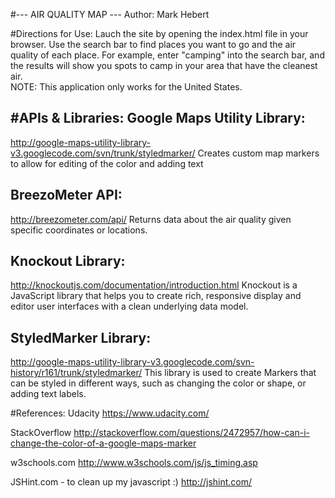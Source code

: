 #--- AIR QUALITY MAP ---
Author: Mark Hebert


#Directions for Use:
Lauch the site by opening the index.html file in your browser.  Use the 
search bar to find places you want to go and the air quality of each place.
For example, enter "camping" into the search bar, and the results will 
show you spots to camp in your area that have the cleanest air.  
NOTE: This application only works for the United States.  


#APIs & Libraries: 
Google Maps Utility Library:
----------------------------
http://google-maps-utility-library-v3.googlecode.com/svn/trunk/styledmarker/
Creates custom map markers to allow for editing of the color and adding text

BreezoMeter API:
----------------
http://breezometer.com/api/
Returns data about the air quality given specific coordinates or locations.  

Knockout Library:
---------
http://knockoutjs.com/documentation/introduction.html
Knockout is a JavaScript library that helps you to create rich, responsive 
display and editor user interfaces with a clean underlying data model. 

StyledMarker Library:
-------------
http://google-maps-utility-library-v3.googlecode.com/svn-history/r161/trunk/styledmarker/
This library is used to create Markers that can be styled in different 
ways, such as changing the color or shape, or adding text labels.



#References:
Udacity
	https://www.udacity.com/

StackOverflow
	http://stackoverflow.com/questions/2472957/how-can-i-change-the-color-of-a-google-maps-marker

w3schools.com
	http://www.w3schools.com/js/js_timing.asp

JSHint.com - to clean up my javascript :)
	http://jshint.com/